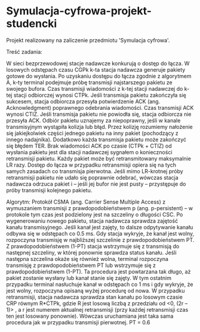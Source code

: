 # Symulacja-cyfrowa-projekt-studencki
Projekt realizowany na zaliczenie przedmiotu 'Symulacja cyfrowa'. 

Treść zadania:

W sieci bezprzewodowej stacje nadawcze konkurują o dostęp do łącza. W losowych odstępach
czasu CGPk k-ta stacja nadawcza generuje pakiety gotowe do wysłania. Po uzyskaniu dostępu do łącza
zgodnie z algorytmem A, k-ty terminal podejmuje próbę transmisji najstarszego pakietu ze swojego
bufora. Czas transmisji wiadomości z k-tej stacji nadawczej do k-tej stacji odbiorczej wynosi CTPk. Jeśli
transmisja pakietu zakończyła się sukcesem, stacja odbiorcza przesyła potwierdzenie ACK (ang.
Acknowledgment) poprawnego odebrania wiadomości. Czas transmisji ACK wynosi CTIZ. Jeśli
transmisja pakietu nie powiodła się, stacja odbiorcza nie przesyła ACK. Odbiór pakietu uznajemy za
niepoprawny, jeśli w kanale transmisyjnym wystąpiła kolizja lub błąd. Przez kolizję rozumiemy
nałożenie się jakiejkolwiek części jednego pakietu na inny pakiet (pochodzący z innego nadajnika).
Dodatkowo każda transmisja pakietu może zakończyć się błędem TER. Brak wiadomości ACK po czasie
(CTPk + CTIZ) od wysłania pakietu jest dla stacji nadawczej sygnałem o konieczności retransmisji
pakietu. Każdy pakiet może być retransmitowany maksymalnie LR razy. Dostęp do łącza w przypadku
retransmisji opiera się na tych samych zasadach co transmisja pierwotna. Jeśli mimo LR-krotnej próby
retransmisji pakietu nie udało się poprawnie odebrać, wówczas stacja nadawcza odrzuca pakiet i – jeśli
jej bufor nie jest pusty – przystępuje do próby transmisji kolejnego pakietu.

Algorytm:
Protokół CSMA (ang. Carrier Sense Multiple Access) z wymuszaniem transmisji z
prawdopodobieństwem p (ang. p-persistent) – w protokole tym czas jest podzielony jest na szczeliny
o długości CSC. Po wygenerowaniu nowego pakietu, stacja nadawcza sprawdza zajętość kanału
transmisyjnego. Jeśli kanał jest zajęty, to dalsze odpytywanie kanału odbywa się w odstępach co 0.5
ms. Gdy stacja wykryje, że kanał jest wolny, rozpoczyna transmisję w najbliższej szczelinie z
prawdopodobieństwem PT. Z prawdopodobieństwem (1-PT) stacja wstrzymuje się z transmisją do
następnej szczeliny, w której ponownie sprawdza status kanału. Jeśli następna szczelina okaże się
również wolna, terminal rozpoczyna transmisję z prawdopodobieństwem PT lub wstrzymuje się z
prawdopodobieństwem (1-PT). Ta procedura jest powtarzana tak długo, aż pakiet zostanie wysłany lub
kanał stanie się zajęty. W tym ostatnim przypadku terminal nasłuchuje kanał w odstępach co 1 ms i
gdy wykryje, że jest wolny, rozpoczyna opisaną wyżej procedurę od nowa. W przypadku retransmisji,
stacja nadawcza sprawdza stan kanału po losowym czasie CRP równym R*CTPk, gdzie R jest losową
liczbą z przedziału od <0, (2r – 1)> , a r jest numerem aktualnej retransmisji (przy każdej retransmisji
czas ten jest losowany ponownie). Wówczas uruchamiana jest taka sama procedura jak w przypadku
transmisji pierwotnej. PT = 0.6
